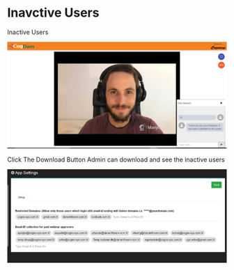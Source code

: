 # Inavctive Users

Inactive Users

![](../../.gitbook/assets/image%20%2878%29.png)

Click The Download Button Admin can download and see the inactive users

![](../../.gitbook/assets/image%20%28146%29.png)



